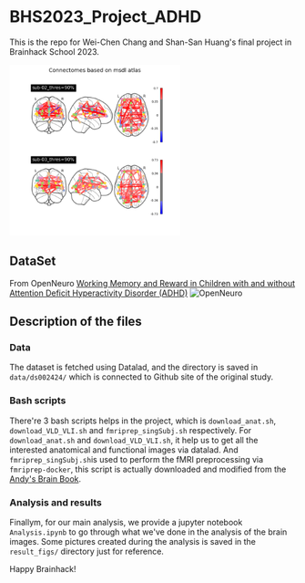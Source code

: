 # BHS2023_Project_ADHD
This is the repo for Wei-Chen Chang and Shan-San Huang's final project in Brainhack School 2023.

<img src = /result_figs/connectones.png alt="Connectomes" style="width:300px; height:300px; margin:auto;"/>  

## DataSet
From OpenNeuro 
[Working Memory and Reward in Children with and without Attention Deficit Hyperactivity Disorder (ADHD)](https://openneuro.org/datasets/ds002424/versions/1.2.0)
![OpenNeuro](https://openneuro.org/assets/on-light-horz.23ff22c3.svg)

## Description of the files
### Data
The dataset is fetched using Datalad, and the directory is saved in `data/ds002424/` which is connected to Github site of the original study.  
### Bash scripts
There're 3 bash scripts helps in the project, which is `download_anat.sh`, `download_VLD_VLI.sh` and `fmriprep_singSubj.sh` respectively. For `download_anat.sh` and  `download_VLD_VLI.sh`, it help us to get all the interested anatomical and functional images via datalad. And `fmriprep_singSubj.sh`is used to perform the fMRI preprocessing via `fmriprep-docker`, this script is actually downloaded and modified from the [Andy's Brain Book](https://github.com/andrewjahn/OpenScience_Scripts).
### Analysis and results 
Finallym, for our main analysis, we provide a jupyter notebook `Analysis.ipynb` to go through what we've done in the analysis of the brain images. Some pictures created during the analysis is saved in the `result_figs/` directory just for reference.  

Happy Brainhack!

